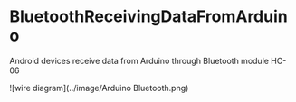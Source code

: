# BluetoothReceivingDataFromArduino
Android devices receive data from Arduino through Bluetooth module HC-06 

![wire diagram](../image/Arduino Bluetooth.png)
